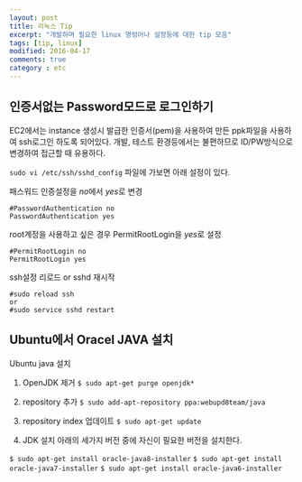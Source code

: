 ```yaml
---
layout: post
title: 리눅스 Tip
excerpt: "개발하며 필요한 linux 명렁어나 설정등에 대한 tip 모음"
tags: [tip, linux]
modified: 2016-04-17
comments: true
category : etc
---
```



인증서없는 Password모드로 로그인하기
------------------

EC2에서는 instance 생성시 발급한 인증서(pem)을 사용하여 만든 ppk파일을 사용하여 ssh로그인 하도록 되어있다.
개발, 테스트 환경등에서는 불편하므로 ID/PW방식으로 변경하여 접근할 때 유용하다.

`sudo vi /etc/ssh/sshd_config` 파일에 가보면 아래 설정이 있다.

패스워드 인증설정을 *no*에서 *yes*로 변경

~~~
#PasswordAuthentication no
PasswordAuthentication yes
~~~

root계정을 사용하고 싶은 경우 PermitRootLogin을 *yes*로 설정

~~~
#PermitRootLogin no
PermitRootLogin yes
~~~

ssh설정 리로드 or sshd 재시작
~~~
#sudo reload ssh
or 
#sudo service sshd restart
~~~

  


Ubuntu에서 Oracel JAVA 설치
------------------

Ubuntu java 설치

1) OpenJDK 제거
`$ sudo apt-get purge openjdk*`
 
2) repository 추가
`$ sudo add-apt-repository ppa:webupd8team/java`
 
3) repository index 업데이트
`$ sudo apt-get update`
 
4) JDK 설치
아래의 세가지 버전 중에 자신이 필요한 버전을 설치한다.

`$ sudo apt-get install oracle-java8-installer`
`$ sudo apt-get install oracle-java7-installer`
`$ sudo apt-get install oracle-java6-installer`
